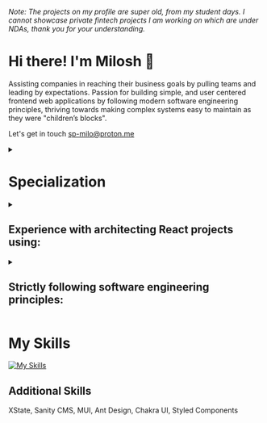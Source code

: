 _Note: The projects on my profile are super old, from my student days. I cannot showcase private fintech projects I am working on which are under NDAs, thank you for your understanding._

# Hi there! I'm Milosh 👋

Assisting companies in reaching their business goals by pulling teams and leading by expectations. Passion for building simple, and user centered frontend web applications by following modern software engineering
principles, thriving towards making complex systems easy to maintain as they were "children’s blocks". 

Let's get in touch <a href="mailto:sp-milo&#64;proton.me">sp-milo@proton.me</a>

<details>
<summary>
  
# Specialization

</summary>
My main focus and 4 years of startup experience is in web-based applications with **Next.js** and React **JS/TS**. I have 1 year of experience working with **Flutter** on mobile applications, so my approach for web applications is always mobile-first. My primary focus is the fintech industry as well as AI and Web3 projects or any web project using React. I do not have any experience working with AI projects or Web3, but I am a fast learner and can easily catch on. 

I enjoy architecting React projects and simplifying any codebase. My experience also consists of **system design** as well. When I write code, I heavily borrow elements from functional programming, especially writing pure functions that are easy to test and maintain.
</details>


<details>
<summary>
  
## Experience with architecting React projects using:

</summary>

- Module-based architecture
- Atomic Design
- Custom architectures tailored for your business! <a href="mailto:sp-milo&#64;proton.me">sp-milo@proton.me</a>
- Feature-based Architecture

</details>

<details>
<summary>
  
## Strictly following software engineering principles:

</summary>

- React S.O.L.I.D. and OOP S.O.L.I.D.
- MVC 
- DRY, KISS, YAGNI and SOC
  
</details>

# My Skills

[![My Skills](https://skillicons.dev/icons?i=js,ts,react,next,gatsby,html,vite,webpack,rollupjs,css,sass,tailwind,dart,flutter,babel,bash,bootstrap,linux,sentry,unity,d3,redux,latex,cloudflare&perline=20)](https://skillicons.dev)

## Additional Skills
XState, Sanity CMS, MUI, Ant Design, Chakra UI, Styled Components


